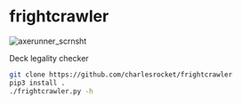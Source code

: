 # frightcrawler

![axerunner_scrnsht](https://raw.githubusercontent.com/charlesrocket/frightcrawler/master/screenshot.jpg)

Deck legality checker

```bash
git clone https://github.com/charlesrocket/frightcrawler
pip3 install .
./frightcrawler.py -h
